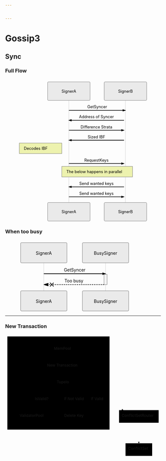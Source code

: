 ```yaml
---


---
```


<h1 id="gossip3">Gossip3</h1>
<h2 id="sync">Sync</h2>
<h3 id="full-flow">Full Flow</h3>
<div class="mermaid"><svg xmlns="http://www.w3.org/2000/svg" id="mermaid-svg-wwr5cUzML6ZQEniN" height="100%" width="100%" style="max-width:550px;" viewBox="-150 -10 550 500"><g></g><g><line id="actor639" x1="75" y1="5" x2="75" y2="489" class="actor-line" stroke-width="0.5px" stroke="#999"></line><rect x="0" y="0" fill="#eaeaea" stroke="#666" width="150" height="65" rx="3" ry="3" class="actor"></rect><text x="75" y="32.5" dominant-baseline="central" alignment-baseline="central" class="actor" style="text-anchor: middle;"><tspan x="75" dy="0">SignerA</tspan></text></g><g><line id="actor640" x1="275" y1="5" x2="275" y2="489" class="actor-line" stroke-width="0.5px" stroke="#999"></line><rect x="200" y="0" fill="#eaeaea" stroke="#666" width="150" height="65" rx="3" ry="3" class="actor"></rect><text x="275" y="32.5" dominant-baseline="central" alignment-baseline="central" class="actor" style="text-anchor: middle;"><tspan x="275" dy="0">SignerB</tspan></text></g><defs><marker id="arrowhead" refX="5" refY="2" markerWidth="6" markerHeight="4" orient="auto"><path d="M 0,0 V 4 L6,2 Z"></path></marker></defs><defs><marker id="crosshead" markerWidth="15" markerHeight="8" orient="auto" refX="16" refY="4"><path fill="black" stroke="#000000" stroke-width="1px" d="M 9,2 V 6 L16,4 Z" style="stroke-dasharray: 0, 0;"></path><path fill="none" stroke="#000000" stroke-width="1px" d="M 0,1 L 6,7 M 6,1 L 0,7" style="stroke-dasharray: 0, 0;"></path></marker></defs><g><text x="175" y="93" class="messageText" style="text-anchor: middle;">GetSyncer</text><line x1="75" y1="100" x2="275" y2="100" class="messageLine0" stroke-width="2" stroke="black" marker-end="url(#arrowhead)" style="fill: none;"></line></g><g></g><g><text x="172.5" y="128" class="messageText" style="text-anchor: middle;">Address of Syncer</text><line x1="270" y1="135" x2="75" y2="135" class="messageLine0" stroke-width="2" stroke="black" marker-end="url(#arrowhead)" style="fill: none;"></line></g><g><text x="172.5" y="163" class="messageText" style="text-anchor: middle;">Difference Strata</text><line x1="75" y1="170" x2="270" y2="170" class="messageLine0" stroke-width="2" stroke="black" marker-end="url(#arrowhead)" style="fill: none;"></line></g><g><text x="172.5" y="198" class="messageText" style="text-anchor: middle;">Sized IBF</text><line x1="270" y1="205" x2="75" y2="205" class="messageLine0" stroke-width="2" stroke="black" marker-end="url(#arrowhead)" style="fill: none;"></line></g><g><rect x="-100" y="215" fill="#EDF2AE" stroke="#666" width="150" height="37" rx="0" ry="0" class="note"></rect><text x="-104" y="239" fill="black" class="noteText"><tspan x="-84" fill="black">Decodes IBF</tspan></text></g><g><text x="172.5" y="280" class="messageText" style="text-anchor: middle;">RequestKeys</text><line x1="75" y1="287" x2="270" y2="287" class="messageLine0" stroke-width="2" stroke="black" marker-end="url(#arrowhead)" style="fill: none;"></line></g><g><rect x="50" y="297" fill="#EDF2AE" stroke="#666" width="250" height="37" rx="0" ry="0" class="note"></rect><text x="46" y="321" fill="black" class="noteText"><tspan x="66" fill="black">The below happens in parallel</tspan></text></g><g><text x="172.5" y="362" class="messageText" style="text-anchor: middle;">Send wanted keys</text><line x1="270" y1="369" x2="75" y2="369" class="messageLine0" stroke-width="2" stroke="black" marker-end="url(#arrowhead)" style="fill: none;"></line></g><g><text x="172.5" y="397" class="messageText" style="text-anchor: middle;">Send wanted keys</text><line x1="75" y1="404" x2="270" y2="404" class="messageLine0" stroke-width="2" stroke="black" marker-end="url(#arrowhead)" style="fill: none;"></line></g><g><rect x="0" y="424" fill="#eaeaea" stroke="#666" width="150" height="65" rx="3" ry="3" class="actor"></rect><text x="75" y="456.5" dominant-baseline="central" alignment-baseline="central" class="actor" style="text-anchor: middle;"><tspan x="75" dy="0">SignerA</tspan></text></g><g><rect x="200" y="424" fill="#eaeaea" stroke="#666" width="150" height="65" rx="3" ry="3" class="actor"></rect><text x="275" y="456.5" dominant-baseline="central" alignment-baseline="central" class="actor" style="text-anchor: middle;"><tspan x="275" dy="0">SignerB</tspan></text></g></svg></div>
<h3 id="when-too-busy">When too busy</h3>
<div class="mermaid"><svg xmlns="http://www.w3.org/2000/svg" id="mermaid-svg-TL00F46PaV25DDko" height="100%" width="100%" style="max-width:450px;" viewBox="-50 -10 450 231"><g></g><g><line id="actor641" x1="75" y1="5" x2="75" y2="220" class="actor-line" stroke-width="0.5px" stroke="#999"></line><rect x="0" y="0" fill="#eaeaea" stroke="#666" width="150" height="65" rx="3" ry="3" class="actor"></rect><text x="75" y="32.5" dominant-baseline="central" alignment-baseline="central" class="actor" style="text-anchor: middle;"><tspan x="75" dy="0">SignerA</tspan></text></g><g><line id="actor642" x1="275" y1="5" x2="275" y2="220" class="actor-line" stroke-width="0.5px" stroke="#999"></line><rect x="200" y="0" fill="#eaeaea" stroke="#666" width="150" height="65" rx="3" ry="3" class="actor"></rect><text x="275" y="32.5" dominant-baseline="central" alignment-baseline="central" class="actor" style="text-anchor: middle;"><tspan x="275" dy="0">BusySigner</tspan></text></g><defs><marker id="arrowhead" refX="5" refY="2" markerWidth="6" markerHeight="4" orient="auto"><path d="M 0,0 V 4 L6,2 Z"></path></marker></defs><defs><marker id="crosshead" markerWidth="15" markerHeight="8" orient="auto" refX="16" refY="4"><path fill="black" stroke="#000000" stroke-width="1px" d="M 9,2 V 6 L16,4 Z" style="stroke-dasharray: 0, 0;"></path><path fill="none" stroke="#000000" stroke-width="1px" d="M 0,1 L 6,7 M 6,1 L 0,7" style="stroke-dasharray: 0, 0;"></path></marker></defs><g><text x="175" y="93" class="messageText" style="text-anchor: middle;">GetSyncer</text><line x1="75" y1="100" x2="275" y2="100" class="messageLine0" stroke-width="2" stroke="black" marker-end="url(#arrowhead)" style="fill: none;"></line></g><g><rect x="270" y="102" fill="#f4f4f4" stroke="#666" width="10" height="33" rx="0" ry="0"></rect></g><g><text x="172.5" y="128" class="messageText" style="text-anchor: middle;">Too busy</text><line x1="270" y1="135" x2="75" y2="135" class="messageLine1" stroke-width="2" stroke="black" marker-end="url(#crosshead)" style="stroke-dasharray: 3, 3; fill: none;"></line></g><g><rect x="0" y="155" fill="#eaeaea" stroke="#666" width="150" height="65" rx="3" ry="3" class="actor"></rect><text x="75" y="187.5" dominant-baseline="central" alignment-baseline="central" class="actor" style="text-anchor: middle;"><tspan x="75" dy="0">SignerA</tspan></text></g><g><rect x="200" y="155" fill="#eaeaea" stroke="#666" width="150" height="65" rx="3" ry="3" class="actor"></rect><text x="275" y="187.5" dominant-baseline="central" alignment-baseline="central" class="actor" style="text-anchor: middle;"><tspan x="275" dy="0">BusySigner</tspan></text></g></svg></div>
<hr>
<h3 id="new-transaction">New Transaction</h3>
<div class="mermaid"><svg xmlns="http://www.w3.org/2000/svg" id="mermaid-svg-sQD5MkheVuyKC3wr" width="100%" style="max-width: 571.2578125px;" viewBox="0 0 571.2578125 452"><g transform="translate(-12, -12)"><g class="output"><g class="clusters"><g class="cluster" id="subGraph0" transform="translate(207.48828125,190)" style="opacity: 1;"><rect width="374.9765625" height="340" x="-187.48828125" y="-170"></rect><g class="label"><g transform="translate(0,0)"><foreignObject width="0" height="0"><div xmlns="http://www.w3.org/1999/xhtml" style="display: inline-block; white-space: nowrap;"></div></foreignObject></g></g><text x="0" y="-156" fill="black" stroke="none" id="mermaid-svg-sQD5MkheVuyKC3wrText" style="text-anchor: middle;">Transaction Verification</text></g></g><g class="edgePaths"><g class="edgePath" style="opacity: 1;"><path class="path" d="M224.796875,91L224.796875,129L224.796875,167" marker-end="url(#arrowhead7722)" style="fill:none"></path><defs><marker id="arrowhead7722" viewBox="0 0 10 10" refX="9" refY="5" markerUnits="strokeWidth" markerWidth="8" markerHeight="6" orient="auto"><path d="M 0 0 L 10 5 L 0 10 z" class="arrowheadPath" style="stroke-width: 1; stroke-dasharray: 1, 0;"></path></marker></defs></g><g class="edgePath" style="opacity: 1;"><path class="path" d="M191.3125,203.72023825142347L75.92578125,251L98.30577612704919,289" marker-end="url(#arrowhead7723)" style="fill:none"></path><defs><marker id="arrowhead7723" viewBox="0 0 10 10" refX="9" refY="5" markerUnits="strokeWidth" markerWidth="8" markerHeight="6" orient="auto"><path d="M 0 0 L 10 5 L 0 10 z" class="arrowheadPath" style="stroke-width: 1; stroke-dasharray: 1, 0;"></path></marker></defs></g><g class="edgePath" style="opacity: 1;"><path class="path" d="M240.8627049180328,213L267.40625,251L267.40625,289" marker-end="url(#arrowhead7724)" style="fill:none"></path><defs><marker id="arrowhead7724" viewBox="0 0 10 10" refX="9" refY="5" markerUnits="strokeWidth" markerWidth="8" markerHeight="6" orient="auto"><path d="M 0 0 L 10 5 L 0 10 z" class="arrowheadPath" style="stroke-width: 1; stroke-dasharray: 1, 0;"></path></marker></defs></g><g class="edgePath" style="opacity: 1;"><path class="path" d="M125.1116162909836,289L147.01953125,251L195.4709912909836,213" marker-end="url(#arrowhead7725)" style="fill:none"></path><defs><marker id="arrowhead7725" viewBox="0 0 10 10" refX="9" refY="5" markerUnits="strokeWidth" markerWidth="8" markerHeight="6" orient="auto"><path d="M 0 0 L 10 5 L 0 10 z" class="arrowheadPath" style="stroke-width: 1; stroke-dasharray: 1, 0;"></path></marker></defs></g><g class="edgePath" style="opacity: 1;"><path class="path" d="M258.28125,206.1966299095527L350.90625,251L445.4147028688525,289" marker-end="url(#arrowhead7726)" style="fill:none"></path><defs><marker id="arrowhead7726" viewBox="0 0 10 10" refX="9" refY="5" markerUnits="strokeWidth" markerWidth="8" markerHeight="6" orient="auto"><path d="M 0 0 L 10 5 L 0 10 z" class="arrowheadPath" style="stroke-width: 1; stroke-dasharray: 1, 0;"></path></marker></defs></g><g class="edgePath" style="opacity: 1;"><path class="path" d="M502.6171875,335L502.6171875,360L502.6171875,385L502.6171875,410" marker-end="url(#arrowhead7727)" style="fill:none"></path><defs><marker id="arrowhead7727" viewBox="0 0 10 10" refX="9" refY="5" markerUnits="strokeWidth" markerWidth="8" markerHeight="6" orient="auto"><path d="M 0 0 L 10 5 L 0 10 z" class="arrowheadPath" style="stroke-width: 1; stroke-dasharray: 1, 0;"></path></marker></defs></g></g><g class="edgeLabels"><g class="edgeLabel" transform="translate(224.796875,129)" style="opacity: 1;"><g transform="translate(-58.8203125,-13)" class="label"><foreignObject width="117.640625" height="26"><div xmlns="http://www.w3.org/1999/xhtml" style="display: inline-block; white-space: nowrap;"><span class="edgeLabel">New Transaction</span></div></foreignObject></g></g><g class="edgeLabel" transform="" style="opacity: 1;"><g transform="translate(0,0)" class="label"><foreignObject width="0" height="0"><div xmlns="http://www.w3.org/1999/xhtml" style="display: inline-block; white-space: nowrap;"><span class="edgeLabel"></span></div></foreignObject></g></g><g class="edgeLabel" transform="translate(267.40625,251)" style="opacity: 1;"><g transform="translate(-39.4296875,-13)" class="label"><foreignObject width="78.859375" height="26"><div xmlns="http://www.w3.org/1999/xhtml" style="display: inline-block; white-space: nowrap;"><span class="edgeLabel">If Not Valid</span></div></foreignObject></g></g><g class="edgeLabel" transform="translate(147.01953125,251)" style="opacity: 1;"><g transform="translate(-25.7890625,-13)" class="label"><foreignObject width="51.578125" height="26"><div xmlns="http://www.w3.org/1999/xhtml" style="display: inline-block; white-space: nowrap;"><span class="edgeLabel">IsValid?</span></div></foreignObject></g></g><g class="edgeLabel" transform="translate(350.90625,251)" style="opacity: 1;"><g transform="translate(-24.0703125,-13)" class="label"><foreignObject width="48.140625" height="26"><div xmlns="http://www.w3.org/1999/xhtml" style="display: inline-block; white-space: nowrap;"><span class="edgeLabel">If Valid</span></div></foreignObject></g></g><g class="edgeLabel" transform="" style="opacity: 1;"><g transform="translate(0,0)" class="label"><foreignObject width="0" height="0"><div xmlns="http://www.w3.org/1999/xhtml" style="display: inline-block; white-space: nowrap;"><span class="edgeLabel"></span></div></foreignObject></g></g></g><g class="nodes"><g class="node" id="MemPool" transform="translate(224.796875,68)" style="opacity: 1;"><rect rx="0" ry="0" x="-43.5859375" y="-23" width="87.171875" height="46"></rect><g class="label" transform="translate(0,0)"><g transform="translate(-33.5859375,-13)"><foreignObject width="67.171875" height="26"><div xmlns="http://www.w3.org/1999/xhtml" style="display: inline-block; white-space: nowrap;">MemPool</div></foreignObject></g></g></g><g class="node" id="Tupelo" transform="translate(224.796875,190)" style="opacity: 1;"><rect rx="0" ry="0" x="-33.484375" y="-23" width="66.96875" height="46"></rect><g class="label" transform="translate(0,0)"><g transform="translate(-23.484375,-13)"><foreignObject width="46.96875" height="26"><div xmlns="http://www.w3.org/1999/xhtml" style="display: inline-block; white-space: nowrap;">Tupelo</div></foreignObject></g></g></g><g class="node" id="ValidatorPool" transform="translate(111.8515625,312)" style="opacity: 1;"><rect rx="0" ry="0" x="-56.8515625" y="-23" width="113.703125" height="46"></rect><g class="label" transform="translate(0,0)"><g transform="translate(-46.8515625,-13)"><foreignObject width="93.703125" height="26"><div xmlns="http://www.w3.org/1999/xhtml" style="display: inline-block; white-space: nowrap;">ValidatorPool</div></foreignObject></g></g></g><g class="node" id="Delete" transform="translate(267.40625,312)" style="opacity: 1;"><rect rx="0" ry="0" x="-48.703125" y="-23" width="97.40625" height="46"></rect><g class="label" transform="translate(0,0)"><g transform="translate(-38.703125,-13)"><foreignObject width="77.40625" height="26"><div xmlns="http://www.w3.org/1999/xhtml" style="display: inline-block; white-space: nowrap;">Delete Key</div></foreignObject></g></g></g><g class="node" id="ConflictSetRouter" transform="translate(502.6171875,312)" style="opacity: 1;"><rect rx="0" ry="0" x="-72.640625" y="-23" width="145.28125" height="46"></rect><g class="label" transform="translate(0,0)"><g transform="translate(-62.640625,-13)"><foreignObject width="125.28125" height="26"><div xmlns="http://www.w3.org/1999/xhtml" style="display: inline-block; white-space: nowrap;">ConflictSetRouter</div></foreignObject></g></g></g><g class="node" id="ConflictSet" transform="translate(502.6171875,433)" style="opacity: 1;"><rect rx="0" ry="0" x="-48.90625" y="-23" width="97.8125" height="46"></rect><g class="label" transform="translate(0,0)"><g transform="translate(-38.90625,-13)"><foreignObject width="77.8125" height="26"><div xmlns="http://www.w3.org/1999/xhtml" style="display: inline-block; white-space: nowrap;">ConflictSet</div></foreignObject></g></g></g></g></g></g></svg></div>

